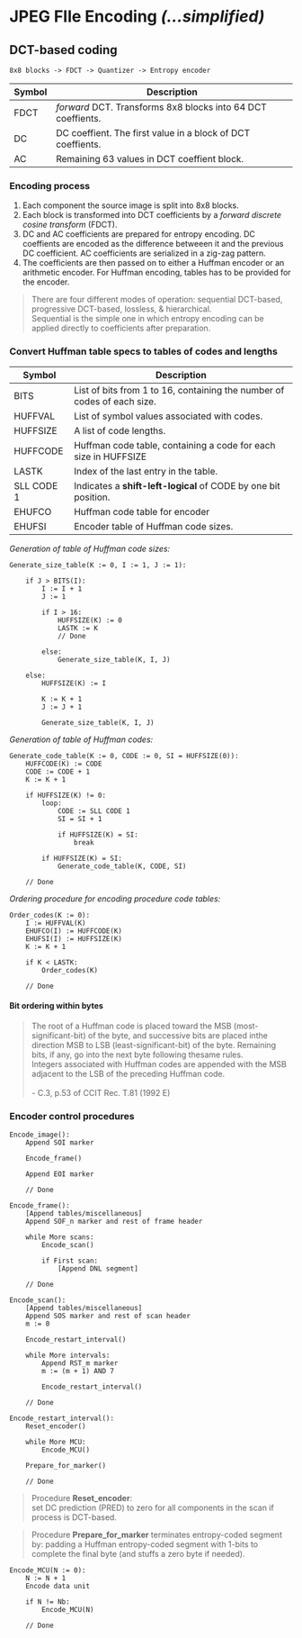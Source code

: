 # JPEG FIle Encoding *(...simplified)*

## DCT-based coding

`8x8 blocks -> FDCT -> Quantizer -> Entropy encoder`

| Symbol | Description                                                  |
| ------ | ------------------------------------------------------------ |
| FDCT   | *forward* DCT. Transforms 8x8 blocks into 64 DCT coeffients. |
| DC     | DC coeffient. The first value in a block of DCT coeffients.  |
| AC     | Remaining 63 values in DCT coeffient block.                  |

### Encoding process

1. Each component the source image is split into 8x8 blocks.
2. Each block is transformed into DCT coefficients by a *forward discrete cosine transform* (FDCT).
3. DC and AC coefficients are prepared for entropy encoding. DC coeffients are encoded as the difference betweeen it and the previous DC coefficient. AC coefficients are serialized in a zig-zag pattern.
4. The coefficients are then passed on to either a Huffman encoder or an arithmetic encoder. For Huffman encoding, tables has to be provided for the encoder.

> There are four different modes of operation: sequential DCT-based, progressive DCT-based, lossless, & hierarchical. <br/>
> Sequential is the simple one in which entropy encoding can be applied directly to coefficients after preparation.

### Convert Huffman table specs to tables of codes and lengths

| Symbol     | Description                                                             |
| ---------- | ----------------------------------------------------------------------- |
| BITS       | List of bits from 1 to 16, containing the number of codes of each size. |
| HUFFVAL    | List of symbol values associated with codes.                            |
| HUFFSIZE   | A list of code lengths.                                                 |
| HUFFCODE   | Huffman code table, containing a code for each size in HUFFSIZE         |
| LASTK      | Index of the last entry in the table.                                   |
| SLL CODE 1 | Indicates a **shift-left-logical** of CODE by one bit position.         |
| EHUFCO     | Huffman code table for encoder                                          |  |
| EHUFSI     | Encoder table of Huffman code sizes.                                    |  |

*Generation of table of Huffman code sizes:*

```
Generate_size_table(K := 0, I := 1, J := 1):

    if J > BITS(I):
        I := I + 1
        J := 1

        if I > 16:
            HUFFSIZE(K) := 0
            LASTK := K
            // Done

        else:
            Generate_size_table(K, I, J)

    else:
        HUFFSIZE(K) := I

        K := K + 1
        J := J + 1

        Generate_size_table(K, I, J)
```

*Generation of table of Huffman codes:*

```
Generate_code_table(K := 0, CODE := 0, SI = HUFFSIZE(0)):
    HUFFCODE(K) := CODE
    CODE := CODE + 1
    K := K + 1

    if HUFFSIZE(K) != 0:
        loop:
            CODE := SLL CODE 1
            SI = SI + 1

            if HUFFSIZE(K) = SI:
                break

        if HUFFSIZE(K) = SI:
            Generate_code_table(K, CODE, SI)

    // Done
```

*Ordering procedure for encoding procedure code tables:*

```
Order_codes(K := 0):
    I := HUFFVAL(K)
    EHUFCO(I) := HUFFCODE(K)
    EHUFSI(I) := HUFFSIZE(K)
    K := K + 1

    if K < LASTK:
        Order_codes(K)

    // Done
```

#### Bit ordering within bytes

> The root of a Huffman code is placed toward the MSB (most-significant-bit) of the byte, and successive bits are placed inthe  direction  MSB  to  LSB  (least-significant-bit)  of  the  byte.  Remaining  bits,  if  any,  go  into  the  next  byte  following  thesame rules. <br/>
> Integers associated with Huffman codes are appended with the MSB adjacent to the LSB of the preceding Huffman code. <br/>
> <br/>
> \- C.3, p.53 of CCIT Rec. T.81 (1992 E)

### Encoder control procedures

```
Encode_image():
    Append SOI marker

    Encode_frame()

    Append EOI marker

    // Done
```

```
Encode_frame():
    [Append tables/miscellaneous]
    Append SOF_n marker and rest of frame header

    while More scans:
        Encode_scan()

        if First scan:
            [Append DNL segment]

    // Done
```

```
Encode_scan():
    [Append tables/miscellaneous]
    Append SOS marker and rest of scan header
    m := 0

    Encode_restart_interval()

    while More intervals:
        Append RST_m marker
        m := (m + 1) AND 7

        Encode_restart_interval()

    // Done
```

```
Encode_restart_interval():
    Reset_encoder()

    while More MCU:
        Encode_MCU()

    Prepare_for_marker()

    // Done
```

> Procedure **Reset_encoder**:<br/>
> set DC prediction (PRED) to zero for all components in the scan if process is DCT-based.

> Procedure **Prepare_for_marker** terminates entropy-coded segment by:
> padding a Huffman entropy-coded segment with 1-bits to complete the final byte (and stuffs a zero byte if needed).

```
Encode_MCU(N := 0):
    N := N + 1
    Encode data unit

    if N != Nb:
        Encode_MCU(N)

    // Done
```
